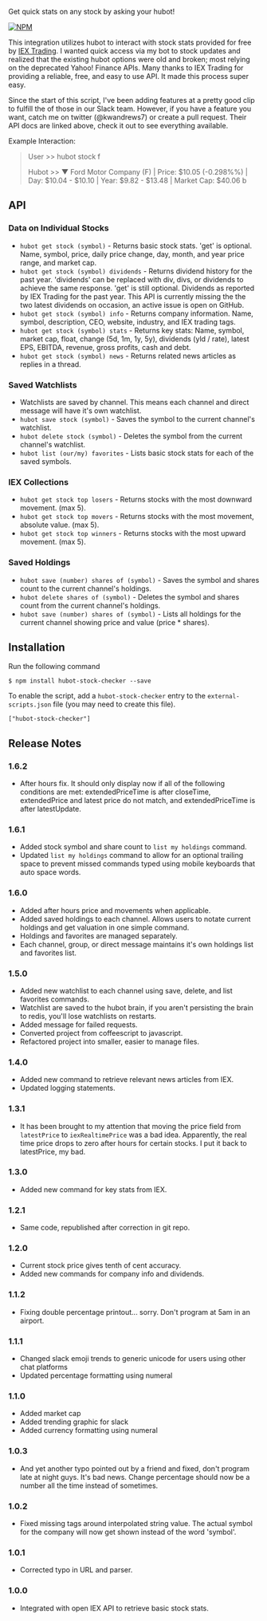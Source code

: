 Get quick stats on any stock by asking your hubot!

[![NPM](https://nodei.co/npm/hubot-stock-checker.png?downloads=true&&downloadRank=true&stars=true)](https://nodei.co/npm/hubot-stock-checker/)

This integration utilizes hubot to interact with stock stats provided for free by [IEX Trading](https://iextrading.com/developer). I wanted quick access via my bot to stock updates and realized that the existing hubot options were old and broken; most relying on the deprecated Yahoo! Finance APIs. Many thanks to IEX Trading for providing a reliable, free, and easy to use API. It made this process super easy. 

Since the start of this script, I've been adding features at a pretty good clip to fulfill the of those in our Slack team. However, if you have a feature you want, catch me on twitter (@kwandrews7) or create a pull request. Their API docs are linked above, check it out to see  everything available. 

Example Interaction:

> User >> hubot stock f
> 
> Hubot >> ▼ Ford Motor Company (F) | Price: $10.05  (-0.298%%) | Day: $10.04  - $10.10  | Year: $9.82  - $13.48  | Market Cap: $40.06 b

API
---

### Data on Individual Stocks

* `hubot get stock (symbol)` - Returns basic stock stats. 'get' is optional. Name, symbol, price, daily price change, day, month, and year price range, and market cap.
* `hubot get stock (symbol) dividends` - Returns dividend history for the past year. 'dividends' can be replaced with div, divs, or dividends to achieve the same response. 'get' is still optional. Dividends as reported by IEX Trading for the past year. This API is currently missing the the two latest dividends on occasion, an active issue is open on GitHub.
* `hubot get stock (symbol) info` - Returns company information. Name, symbol, description, CEO, website, industry, and IEX trading tags.
* `hubot get stock (symbol) stats` - Returns key stats: Name, symbol, market cap, float, change (5d, 1m, 1y, 5y), dividends (yld / rate), latest EPS, EBITDA, revenue, gross profits, cash and debt.
* `hubot get stock (symbol) news` - Returns related news articles as replies in a thread.

### Saved Watchlists

* Watchlists are saved by channel. This means each channel and direct message will have it's own watchlist.
* `hubot save stock (symbol)` - Saves the symbol to the current channel's watchlist.
* `hubot delete stock (symbol)` - Deletes the symbol from the current channel's watchlist.
* `hubot list (our/my) favorites` - Lists basic stock stats for each of the saved symbols.

### IEX Collections 

* `hubot get stock top losers` - Returns stocks with the most downward movement. (max 5).
* `hubot get stock top movers` - Returns stocks with the most movement, absolute value. (max 5).
* `hubot get stock top winners` - Returns stocks with the most upward movement. (max 5).

### Saved Holdings

* `hubot save (number) shares of (symbol)` - Saves the symbol and shares count to the current channel's holdings.
* `hubot delete shares of (symbol)` - Deletes the symbol and shares count from the current channel's holdings.
* `hubot save (number) shares of (symbol)` - Lists all holdings for the current channel showing price and value (price * shares).


## Installation

Run the following command 

    $ npm install hubot-stock-checker --save

To enable the script, add a `hubot-stock-checker` entry to the `external-scripts.json`
file (you may need to create this file).

    ["hubot-stock-checker"]

## Release Notes

### 1.6.2

* After hours fix. It should only display now if all of the following conditions are met: extendedPriceTime is after closeTime, extendedPrice and latest price do not match, and extendedPriceTime is after latestUpdate.

### 1.6.1

* Added stock symbol and share count to `list my holdings` command.
* Updated `list my holdings` command to allow for an optional trailing space to prevent missed commands typed using mobile keyboards that auto space words.

### 1.6.0

* Added after hours price and movements when applicable. 
* Added saved holdings to each channel. Allows users to notate current holdings and get valuation in one simple command.
* Holdings and favorites are managed separately. 
* Each channel, group, or direct message maintains it's own holdings list and favorites list.

### 1.5.0

* Added new watchlist to each channel using save, delete, and list favorites commands.
* Watchlist are saved to the hubot brain, if you aren't persisting the brain to redis, you'll lose watchlists on restarts.
* Added message for failed requests.
* Converted project from coffeescript to javascript.
* Refactored project into smaller, easier to manage files.

### 1.4.0

* Added new command to retrieve relevant news articles from IEX.
* Updated logging statements.

### 1.3.1

* It has been brought to my attention that moving the price field from `latestPrice` to `iexRealtimePrice` was a bad idea. Apparently, the real time price drops to zero after hours for certain stocks. I put it back to latestPrice, my bad. 

### 1.3.0

* Added new command for key stats from IEX. 

### 1.2.1

* Same code, republished after correction in git repo.

### 1.2.0

* Current stock price gives tenth of cent accuracy.
* Added new commands for company info and dividends. 

### 1.1.2

* Fixing double percentage printout... sorry. Don't program at 5am in an airport.

### 1.1.1

* Changed slack emoji trends to generic unicode for users using other chat platforms
* Updated percentage formatting using numeral

### 1.1.0

* Added market cap
* Added trending graphic for slack
* Added currency formatting using numeral

### 1.0.3

* And yet another typo pointed out by a friend and fixed, don't program late at night guys. It's bad news. Change percentage should now be a number all the time instead of sometimes.

### 1.0.2

* Fixed missing tags around interpolated string value. The actual symbol for the company will now get shown instead of the word 'symbol'.


### 1.0.1

* Corrected typo in URL and parser.

### 1.0.0

* Integrated with open IEX API to retrieve basic stock stats.
